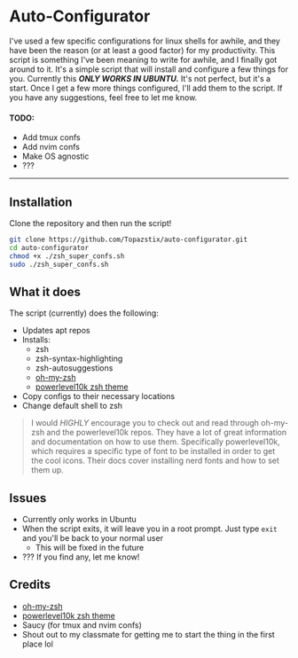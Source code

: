 # Auto-Configurator
I've used a few specific configurations for linux shells for awhile, and they have been the reason (or at least a good factor) for my productivity. This script is something I've been meaning to write for awhile, and I finally got around to it. It's a simple script that will install and configure a few things for you. Currently this ***ONLY WORKS IN UBUNTU.*** It's not perfect, but it's a start. Once I get a few more things configured, I'll add them to the script. If you have any suggestions, feel free to let me know.


#### TODO: 
* Add tmux confs
* Add nvim confs
* Make OS agnostic
* ???

---

## Installation
Clone the repository and then run the script!
```bash
git clone https://github.com/Topazstix/auto-configurator.git
cd auto-configurator
chmod +x ./zsh_super_confs.sh
sudo ./zsh_super_confs.sh
```

## What it does
The script (currently) does the following:
* Updates apt repos
* Installs:
    * zsh
    * zsh-syntax-highlighting
    * zsh-autosuggestions
    * [oh-my-zsh](https://github.com/ohmyzsh/ohmyzsh)
    * [powerlevel10k zsh theme](https://github.com/romkatv/powerlevel10k)
* Copy configs to their necessary locations
* Change default shell to zsh

> I would *HIGHLY* encourage you to check out and read through oh-my-zsh and the powerlevel10k repos. They have a lot of great information and documentation on how to use them. Specifically powerlevel10k, which requires a specific type of font to be installed in order to get the cool icons. Their docs cover installing nerd fonts and how to set them up.

<!-- ## What it looks like
Insert images of the program? Maybe? -->

## Issues
* Currently only works in Ubuntu
* When the script exits, it will leave you in a root prompt. Just type `exit` and you'll be back to your normal user
    * This will be fixed in the future
* ??? If you find any, let me know!

## Credits
* [oh-my-zsh](https://github.com/ohmyzsh/ohmyzsh)
* [powerlevel10k zsh theme](https://github.com/romkatv/powerlevel10k)
* Saucy (for tmux and nvim confs)
* Shout out to my classmate for getting me to start the thing in the first place lol

